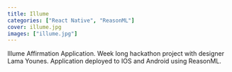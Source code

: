 ```yaml
---
title: Illume
categories: ["React Native", "ReasonML"]
cover: illume.jpg
images: ["illume.jpg"]
---
```


Illume Affirmation Application.  Week long hackathon project with designer Lama Younes.  Application deployed to IOS and Android using ReasonML.
